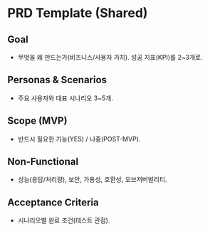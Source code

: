 # PRD Template (Shared)

## Goal

- 무엇을 왜 만드는가(비즈니스/사용자 가치). 성공 지표(KPI)를 2~3개로.

## Personas & Scenarios

- 주요 사용자와 대표 시나리오 3~5개.

## Scope (MVP)

- 반드시 필요한 기능(YES) / 나중(POST-MVP).

## Non-Functional

- 성능(응답/처리량), 보안, 가용성, 호환성, 오브저버빌리티.

## Acceptance Criteria

- 시나리오별 완료 조건(테스트 관점).
